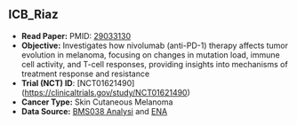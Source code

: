## ICB_Riaz

- **Read Paper:** PMID: [29033130](https://pubmed.ncbi.nlm.nih.gov/29033130)
- **Objective:** Investigates how nivolumab (anti-PD-1) therapy affects tumor evolution in melanoma, focusing on changes in mutation load, immune cell activity, and T-cell responses, providing insights into mechanisms of treatment response and resistance
- **Trial (NCT) ID**: [NCT01621490] (https://clinicaltrials.gov/study/NCT01621490)
- **Cancer Type:** Skin Cutaneous Melanoma
- **Data Source:** [BMS038 Analysi](https://github.com/riazn/bms038_analysis) and  [ENA](https://www.ebi.ac.uk/ena/browser/view/PRJNA356761)
